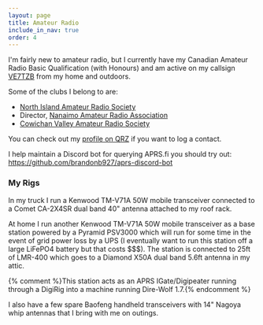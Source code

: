 ```yaml
---
layout: page
title: Amateur Radio
include_in_nav: true
order: 4
---
```


I'm fairly new to amateur radio, but I currently have my Canadian Amateur Radio Basic Qualification (with Honours) and am active on my callsign [VE7TZB](https://aprs.fi/?call=VE7TZB) from my home and outdoors.

Some of the clubs I belong to are:

- [North Island Amateur Radio Society](https://niars.ca/)
- Director, [Nanaimo Amateur Radio Association](http://www.ve7na.ca/)
- [Cowichan Valley Amateur Radio Society](http://cvars.com)

You can check out my [profile on QRZ](https://www.qrz.com/db/ve7tzb) if you want to log a contact.

I help maintain a Discord bot for querying APRS.fi you should try out: <https://github.com/brandonb927/aprs-discord-bot>

### My Rigs

In my truck I run a Kenwood TM-V71A 50W mobile transceiver connected to a Comet CA-2X4SR dual band 40" antenna attached to my roof rack.

At home I run another Kenwood TM-V71A 50W mobile transceiver as a base station powered by a Pyramid PSV3000 which will run for some time in the event of grid power loss by a UPS (I eventually want to run this station off a large LiFePO4 battery but that costs $$$). The station is connected to 25ft of LMR-400 which goes to a Diamond X50A dual band 5.6ft antenna in my attic.

{% comment %}This station acts as an APRS IGate/Digipeater running through a DigiRig into a machine running Dire-Wolf 1.7.{% endcomment %}

I also have a few spare Baofeng handheld transceivers with 14" Nagoya whip antennas that I bring with me on outings.
